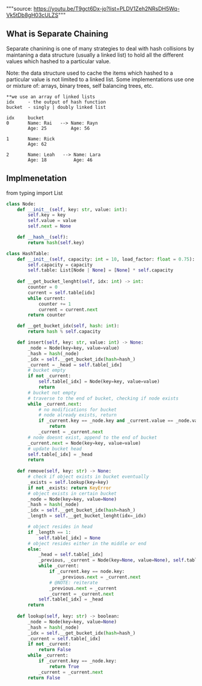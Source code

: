 """source: https://youtu.be/T9gct6Dx-jo?list=PLDV1Zeh2NRsDH5Wq-Vk5tDb8gH03cULZS"""

## What is Separate Chaining
Separate chanining is one of many strategies to deal with hash collisions by maintaning a data structure (usually a linked list) to hold all the different values which hashed to a particular value.

Note: the data structure used to cache the items which hashed to a particular value is not limited to a linked list. Some implementations use one or mixture of: arrays, binary trees, self balancing trees, etc.


```text
**we use an array of linked lists
idx     - the output of hash function
bucket  - singly | doubly linked list

idx     bucket
0       Name: Rai   --> Name: Rayn
        Age: 25         Age: 56

1       Name: Rick
        Age: 62   

2       Name: Leah   --> Name: Lara
        Age: 18          Age: 46
```

## Implmenetation
from typing import List

```python
class Node:
    def __init__(self, key: str, value: int):
        self.key = key
        self.value = value
        self.next = None

    def __hash__(self):
        return hash(self.key)

class HashTable:
    def __init__(self, capacity: int = 10, load_factor: float = 0.75):
        self.capacity = capacity
        self.table: List[Node | None] = [None] * self.capacity
    
    def __get_bucket_lenght(self, idx: int) -> int:
        counter = 0
        current = self.table[idx]
        while current:
            counter += 1
            current = current.next
        return counter

    def __get_bucket_idx(self, hash: int):
        return hash % self.capacity

    def insert(self, key: str, value: int) -> None:
        _node = Node(key=key, value=value)
        _hash = hash(_node)
        _idx = self.__get_bucket_idx(hash=hash_)
        _current = _head = self.table[_idx]
        # bucket empty
        if not _current:
            self.table[_idx] = Node(key=key, value=value)
            return
        # bucket not empty
        # traverse to the end of bucket, checking if node exists
        while _current.next:
            # no modifications for bucket
            # node already exists, return
            if _current.key == _node.key and _current.value == _node.value:
                return
            _current = _current.next
        # node doesnt exist, append to the end of bucket
        _current.next = Node(key=key, value=value)
        # update bucket head
        self.table[_idx] = _head
        return
        
    def remove(self, key: str) -> None:
        # check if object exists in bucket eventually
        _exists = self.lookup(key=key)
        if not _exists: return KeyError
        # object exists in certain bucket
        _node = Node(key=key, value=None)
        _hash = hash(_node)
        _idx = self.__get_bucket_idx(hash=hash_)
        _length = self.__get_bucket_lenght(idx=_idx)

        # object resides in head
        if _length == 1:
            self.table[_idx] = None
        # object resides either in the middle or end 
        else:
            _head = self.table[_idx]
            _previous, _current = Node(key=None, value=None), self.table[_idx]
            while _current:
                if _current.key == node.key:
                    _previous.next = _current.next
                # @NOTE: reiterate
                _previous.next = _current
                _current = _current.next
            self.table[_idx] = _head
        return
    
    def lookup(self, key: str) -> boolean:
        _node = Node(key=key, value=None)
        _hash = hash(_node)
        _idx = self.__get_bucket_idx(hash=hash_)
        _current = self.table[_idx]
        if not _current:
            return False
        while _current:
            if _current.key == _node.key:
                return True
            _current = _current.next
        return False
```
